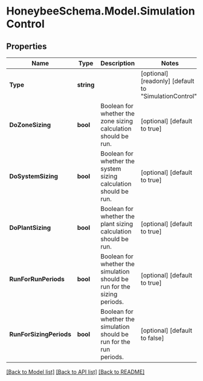
# HoneybeeSchema.Model.SimulationControl

## Properties

Name | Type | Description | Notes
------------ | ------------- | ------------- | -------------
**Type** | **string** |  | [optional] [readonly] [default to "SimulationControl"]
**DoZoneSizing** | **bool** | Boolean for whether the zone sizing calculation should be run. | [optional] [default to true]
**DoSystemSizing** | **bool** | Boolean for whether the system sizing calculation should be run. | [optional] [default to true]
**DoPlantSizing** | **bool** | Boolean for whether the plant sizing calculation should be run. | [optional] [default to true]
**RunForRunPeriods** | **bool** | Boolean for whether the simulation should be run for the sizing periods. | [optional] [default to true]
**RunForSizingPeriods** | **bool** | Boolean for whether the simulation should be run for the run periods. | [optional] [default to false]

[[Back to Model list]](../README.md#documentation-for-models)
[[Back to API list]](../README.md#documentation-for-api-endpoints)
[[Back to README]](../README.md)

